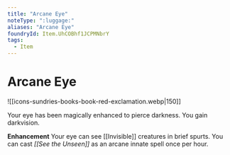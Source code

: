 ```yaml
---
title: "Arcane Eye"
noteType: ":luggage:"
aliases: "Arcane Eye"
foundryId: Item.UhCOBhf1JCPMNbrY
tags:
  - Item
---
```


# Arcane Eye
![[icons-sundries-books-book-red-exclamation.webp|150]]

Your eye has been magically enhanced to pierce darkness. You gain darkvision.

**Enhancement** Your eye can see [[Invisible]] creatures in brief spurts. You can cast _[[See the Unseen]]_ as an arcane innate spell once per hour.
